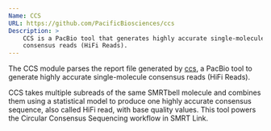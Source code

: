 ```yaml
---
Name: CCS
URL: https://github.com/PacificBiosciences/ccs
Description: >
	CCS is a PacBio tool that generates highly accurate single-molecule
	consensus reads (HiFi Reads).
---
```


The CCS module parses the report file generated by
[ccs](https://github.com/PacificBiosciences/ccs), a PacBio tool to generate
highly accurate single-molecule consensus reads (HiFi Reads).

CCS takes multiple subreads of the same SMRTbell molecule and combines them
using a statistical model to produce one highly accurate consensus sequence,
also called HiFi read, with base quality values. This tool powers the Circular
Consensus Sequencing workflow in SMRT Link.
